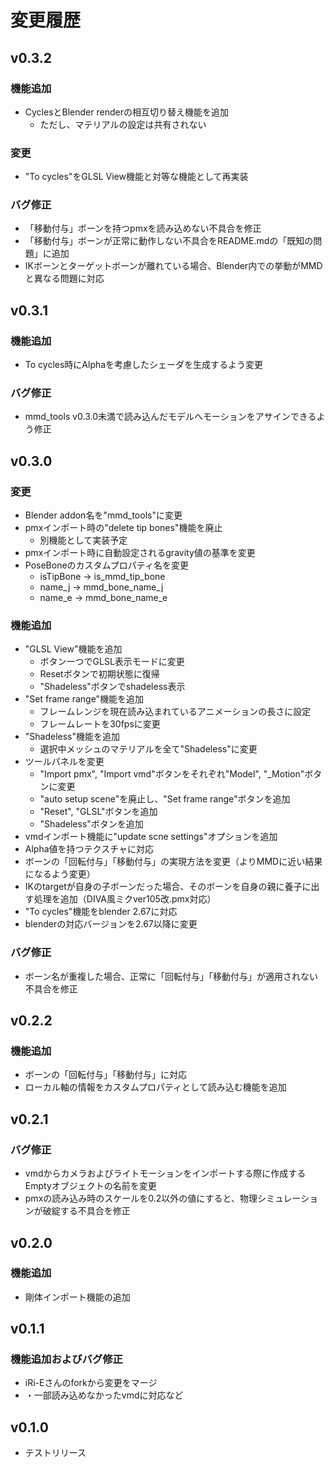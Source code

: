 変更履歴
========

v0.3.2
------
### 機能追加
* CyclesとBlender renderの相互切り替え機能を追加
    * ただし、マテリアルの設定は共有されない

### 変更
* "To cycles"をGLSL View機能と対等な機能として再実装

### バグ修正
* 「移動付与」ボーンを持つpmxを読み込めない不具合を修正
* 「移動付与」ボーンが正常に動作しない不具合をREADME.mdの「既知の問題」に追加
* IKボーンとターゲットボーンが離れている場合、Blender内での挙動がMMDと異なる問題に対応

v0.3.1
------
### 機能追加
* To cycles時にAlphaを考慮したシェーダを生成するよう変更

### バグ修正
* mmd_tools v0.3.0未満で読み込んだモデルへモーションをアサインできるよう修正

v0.3.0
-------
### 変更
* Blender addon名を"mmd_tools"に変更
* pmxインポート時の"delete tip bones"機能を廃止
    * 別機能として実装予定
* pmxインポート時に自動設定されるgravity値の基準を変更
* PoseBoneのカスタムプロパティ名を変更
    * isTipBone -> is\_mmd\_tip\_bone
    * name_j -> mmd\_bone\_name\_j
    * name_e -> mmd\_bone\_name\_e

### 機能追加
* "GLSL View"機能を追加
    * ボタン一つでGLSL表示モードに変更
    * Resetボタンで初期状態に復帰
    * "Shadeless"ボタンでshadeless表示
* "Set frame range"機能を追加
    * フレームレンジを現在読み込まれているアニメーションの長さに設定
    * フレームレートを30fpsに変更
* "Shadeless"機能を追加
    * 選択中メッシュのマテリアルを全て"Shadeless"に変更
* ツールパネルを変更
    * "Import pmx", "Import vmd"ボタンをそれぞれ"Model", "_Motion"ボタンに変更
    * "auto setup scene"を廃止し、"Set frame range"ボタンを追加
    * "Reset", "GLSL"ボタンを追加
    * "Shadeless"ボタンを追加
* vmdインポート機能に"update scne settings"オプションを追加
* Alpha値を持つテクスチャに対応
* ボーンの「回転付与」「移動付与」の実現方法を変更（よりMMDに近い結果になるよう変更）
* IKのtargetが自身の子ボーンだった場合、そのボーンを自身の親に養子に出す処理を追加（DIVA風ミクver105改.pmx対応）
* "To cycles"機能をblender 2.67に対応
* blenderの対応バージョンを2.67以降に変更

### バグ修正
* ボーン名が重複した場合、正常に「回転付与」「移動付与」が適用されない不具合を修正

v0.2.2
-------
### 機能追加
* ボーンの「回転付与」「移動付与」に対応
* ローカル軸の情報をカスタムプロパティとして読み込む機能を追加

v0.2.1
-------
### バグ修正
* vmdからカメラおよびライトモーションをインポートする際に作成するEmptyオブジェクトの名前を変更
* pmxの読み込み時のスケールを0.2以外の値にすると、物理シミュレーションが破綻する不具合を修正

v0.2.0
------
### 機能追加
* 剛体インポート機能の追加

v0.1.1
-------
### 機能追加およびバグ修正
* iRi-Eさんのforkから変更をマージ
* ・一部読み込めなかったvmdに対応など

v0.1.0
-------
* テストリリース
